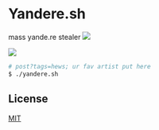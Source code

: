 # Yandere.sh  
mass yande.re stealer 
![](https://img.shields.io/badge/code-yandere-blueviolet)  

![](https://1.bp.blogspot.com/-fIfEmdtv-GI/XUdOAc8Et4I/AAAAAAAAJmU/InyiZ1lRIHsZ7pGhBnjapfTt5BG_FBVEACEwYBhgL/s1600/Screenshot_56.png)  

```sh
# post?tags=hews; ur fav artist put here
$ ./yandere.sh
```
## License
[MIT](https://choosealicense.com/licenses/mit/)
